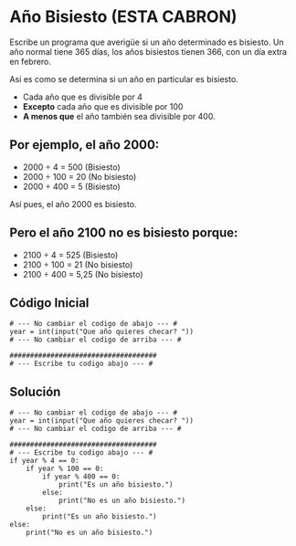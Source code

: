 # Año Bisiesto (ESTA CABRON)
Escribe un programa que averigüe si un año determinado es bisiesto. Un año normal tiene 365 días, los años bisiestos tienen 366, con un día extra en febrero.

Así es como se determina si un año en particular es bisiesto.
- Cada año que es divisible por 4
- **Excepto** cada año que es divisible por 100
- **A menos que** el año también sea divisible por 400.
## Por ejemplo, el año 2000:
- 2000 ÷ 4 = 500 (Bisiesto)
- 2000 ÷ 100 = 20 (No bisiesto)
- 2000 ÷ 400 = 5 (Bisiesto)

Así pues, el año 2000 es bisiesto.
## Pero el año 2100 no es bisiesto porque:
- 2100 ÷ 4 = 525 (Bisiesto)
- 2100 ÷ 100 = 21 (No bisiesto)
- 2100 ÷ 400 = 5,25 (No bisiesto)
## Código Inicial
```
# --- No cambiar el codigo de abajo --- #
year = int(input("Que año quieres checar? "))
# --- No cambiar el codigo de arriba --- #

####################################
# --- Escribe tu codigo abajo --- #

```
## Solución
```
# --- No cambiar el codigo de abajo --- #
year = int(input("Que año quieres checar? "))
# --- No cambiar el codigo de arriba --- #

####################################
# --- Escribe tu codigo abajo --- #
if year % 4 == 0:
    if year % 100 == 0:
        if year % 400 == 0:
            print("Es un año bisiesto.")
        else:
            print("No es un año bisiesto.")	
    else:
        print("Es un año bisiesto.")
else:
    print("No es un año bisiesto.")
```
